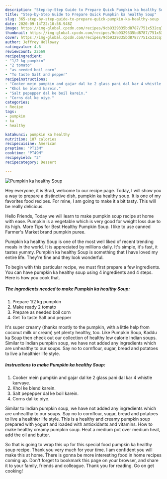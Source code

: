 ```yaml
---
description: "Step-by-Step Guide to Prepare Quick Pumpkin ka healthy Soup"
title: "Step-by-Step Guide to Prepare Quick Pumpkin ka healthy Soup"
slug: 365-step-by-step-guide-to-prepare-quick-pumpkin-ka-healthy-soup
date: 2020-09-14T22:10:58.948Z
image: https://img-global.cpcdn.com/recipes/9cb9329335bd8787/751x532cq70/pumpkin-ka-healthy-soup-recipe-main-photo.jpg
thumbnail: https://img-global.cpcdn.com/recipes/9cb9329335bd8787/751x532cq70/pumpkin-ka-healthy-soup-recipe-main-photo.jpg
cover: https://img-global.cpcdn.com/recipes/9cb9329335bd8787/751x532cq70/pumpkin-ka-healthy-soup-recipe-main-photo.jpg
author: Jeffrey Holloway
ratingvalue: 4.6
reviewcount: 22569
recipeingredient:
- "1/2 kg pumpkin"
- "2 tomato"
- "as needed boil corn"
- "To taste Salt and pepper"
recipeinstructions:
- "Cooker mein pumpkin and gajar dal ke 2 glass pani dal kar 4 whistle karvaye."
- "Khol ke blend karein."
- "Salt pepepper dal ke boil karein."
- "Corns dal ke oiye."
categories:
- Recipe
tags:
- pumpkin
- ka
- healthy

katakunci: pumpkin ka healthy 
nutrition: 187 calories
recipecuisine: American
preptime: "PT13M"
cooktime: "PT49M"
recipeyield: "2"
recipecategory: Dessert

---
```



![Pumpkin ka healthy Soup](https://img-global.cpcdn.com/recipes/9cb9329335bd8787/751x532cq70/pumpkin-ka-healthy-soup-recipe-main-photo.jpg)

Hey everyone, it is Brad, welcome to our recipe page. Today, I will show you a way to prepare a distinctive dish, pumpkin ka healthy soup. It is one of my favorites food recipes. For mine, I am going to make it a bit tasty. This will be really delicious.

Hello Friends, Today we will learn to make pumpkin soup recipe at home with ease. Pumpkin is a vegetable which is very good for weight loss due to its high. More Tips for Best Healthy Pumpkin Soup. I like to use canned Farmer&#39;s Market brand pumpkin puree.

Pumpkin ka healthy Soup is one of the most well liked of recent trending meals in the world. It is appreciated by millions daily. It's simple, it's fast, it tastes yummy. Pumpkin ka healthy Soup is something that I have loved my entire life. They're fine and they look wonderful.


To begin with this particular recipe, we must first prepare a few ingredients. You can have pumpkin ka healthy soup using 4 ingredients and 4 steps. Here is how you cook that.

<!--inarticleads1-->

##### The ingredients needed to make Pumpkin ka healthy Soup:

1. Prepare 1/2 kg pumpkin
1. Make ready 2 tomato
1. Prepare as needed boil corn
1. Get To taste Salt and pepper


It&#39;s super creamy (thanks mostly to the pumpkin, with a little help from coconut milk or cream) yet plenty healthy, too. Like Pumpkin Soup, Kaddu ka Soup then check out our collection of healthy low calorie Indian soups. Similar to Indian pumpkin soup, we have not added any ingredients which are unhealthy to our soups. Say no to cornflour, sugar, bread and potatoes to live a healthier life style. 

<!--inarticleads2-->

##### Instructions to make Pumpkin ka healthy Soup:

1. Cooker mein pumpkin and gajar dal ke 2 glass pani dal kar 4 whistle karvaye.
1. Khol ke blend karein.
1. Salt pepepper dal ke boil karein.
1. Corns dal ke oiye.


Similar to Indian pumpkin soup, we have not added any ingredients which are unhealthy to our soups. Say no to cornflour, sugar, bread and potatoes to live a healthier life style. This is a healthy and creamy pumpkin soup prepared with yogurt and loaded with antioxidants and vitamins. How to make healthy creamy pumpkin soup. Heat a medium pot over medium heat, add the oil and butter. 

So that is going to wrap this up for this special food pumpkin ka healthy soup recipe. Thank you very much for your time. I am confident you will make this at home. There is gonna be more interesting food in home recipes coming up. Don't forget to bookmark this page on your browser, and share it to your family, friends and colleague. Thank you for reading. Go on get cooking!
